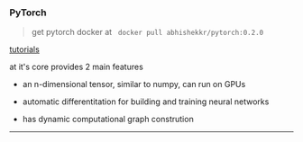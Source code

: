 
### PyTorch

> get pytorch docker at ` docker pull abhishekkr/pytorch:0.2.0`

[tutorials](http://pytorch.org/tutorials)

at it's core provides 2 main features

* an n-dimensional tensor, similar to numpy, can run on GPUs

* automatic differentitation for building and training neural networks

* has dynamic computational graph constrution

---
